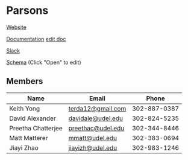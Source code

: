 # Parsons

[Website](http://cisc475-group2.github.io/Parsons/)

[Documentation](https://cisc475.gitbooks.io/parsons/content/) [edit doc](https://www.gitbook.com/book/cisc475/parsons/edit#/edit/master/README.md)

[Slack](https://cisc475-project2.slack.com/)

[Schema](https://drive.google.com/a/udel.edu/file/d/0B7h-h1_eAAUPS2hhdUJkaGNSMnc/view?usp=sharing) (Click "Open" to edit)

## Members
| Name               | Email             | Phone        |
|--------------------|-------------------|--------------|
| Keith Yong         | terda12@gmail.com | 302-887-0387 |
| David Alexander    | davidale@udel.edu | 302-824-5235 |
| Preetha Chatterjee | preethac@udel.edu | 302-344-8446 |
| Matt Matterer      | mmatt@udel.edu    | 302-383-0694 |
| Jiayi Zhao         | jiayizh@udel.edu  | 302-983-1246 |







